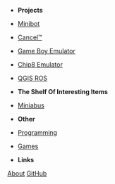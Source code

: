 - **Projects**
- [Minibot](/projects/minibot/index)
- [Cancel™](/projects/cancel/index)
- [Game Boy Emulator](/projects/gameboy/index)
- [Chip8 Emulator](/projects/chip8/index)
- [QGIS ROS](/projects/qgisros/index)
- **The Shelf Of Interesting Items**
- [Miniabus](/shelf/minibus/index)
- **Other**
- [Programming](/programming/index)
- [Games](/games/index)


- **Links**

[About](/about)
[GitHub](https://github.com/ablakey/)
